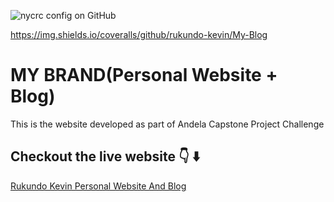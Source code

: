 ![nycrc config on GitHub](https://img.shields.io/nycrc/rukundo-kevin/My-Blog?config=.nycrc)

https://img.shields.io/coveralls/github/rukundo-kevin/My-Blog

# MY BRAND(Personal Website + Blog)
   This is the website developed as part of Andela Capstone Project Challenge
 ## Checkout the live website 👇 ⬇️
 [Rukundo Kevin Personal Website And Blog](https://www.rukundokevin.codes/)

